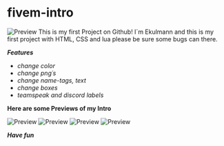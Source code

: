 # fivem-intro
![Preview](https://media.discordapp.net/attachments/823591769001689159/879449550065119282/Ekulmann_LOgo.png)
This is my first Project on Github! I´m Ekulmann and this is my first project with HTML, CSS and lua please be sure some bugs can there.

***Features***
<br>
- *change color*
- *change png´s*
- *change name-tags, text*
- *change boxes*
- *teamspeak and discord labels*

**Here are some Previews of my Intro** 

![Preview](https://media.discordapp.net/attachments/823591769001689159/879369181479452713/nOice.PNG?width=877&height=676)
![Preview](https://media.discordapp.net/attachments/823591769001689159/879368510785060905/loading2.jpg)
![Preview](https://media.discordapp.net/attachments/823591769001689159/879370083154161704/LUL.PNG?width=816&height=676)
![Preview](https://media.discordapp.net/attachments/823591769001689159/879374883719618611/Teamspeak_Logo.png)

***Have fun***
